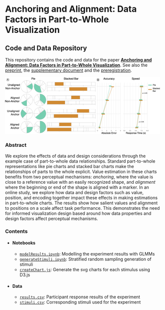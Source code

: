 # Anchoring and Alignment: Data Factors in Part-to-Whole Visualization
## Code and Data Repository
This repository contains the code and data for the paper [**Anchoring and Alignment: Data Factors in Part-to-Whole Visualization**](https://arxiv.org/abs/2508.01881). See also the [preprint](https://pages.graphics.cs.wisc.edu/PartToWhole/PartWhole-Preprint.pdf), the [supplementary document](pdf/supplementaryDocument.pdf) and the [preregistration](https://osf.io/e36au/).

![Teaser Figure](https://github.com/uwgraphics/PartToWhole/blob/main/preprint/teaserFigure.png)

### Abstract

We explore the effects of data and design considerations through the example case of part-to-whole data relationships.
Standard part-to-whole representations like pie charts and stacked bar charts make the relationships of parts to the whole explicit.
Value estimation in these charts benefits from two perceptual mechanisms: _anchoring_, where the value is close to a reference value with an easily recognized shape, and _alignment_ where the beginning or end of the shape is aligned with a marker.
In an online study, we explore how data and design factors such as value, position, and encoding together impact these effects in making estimations in part-to-whole charts.
The results show how salient values and alignment to positions on a scale affect task performance.
This demonstrates the need for informed visualization design based around how data properties and design factors affect perceptual mechanisms.

### Contents
* #### Notebooks
    * [`modelResults.ipynb`](notebooks/modelResults.ipynb): Modelling the experiment results with GLMMs
    * [`generateStimuli.ipynb`](notebooks/generateStimuli.ipynb): Stratified random sampling generation of stimuli
    * [`createChart.js`](notebooks/createChart.js): Generate the svg charts for each stimulus using D3.js

* #### Data
    * [`results.csv`](data/results.csv): Participant response results of the experiment
    * [`stimuli.csv`](data/stimuli.csv): Corresponding stimuli used for the experiment
